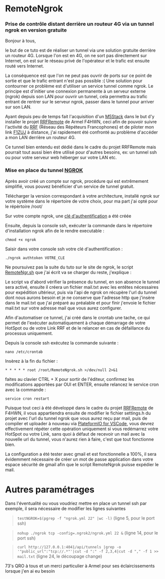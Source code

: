 # RemoteNgrok
### Prise de contrôle distant derrière un routeur 4G via un tunnel ngrok en version gratuite

Bonjour à tous, 

le but de ce tuto est de réaliser un tunnel via une solution gratuite derrière un routeur 4G. 
Lorsque l'on est en 4G, on ne sort pas directement sur Internet, on est sur le réseau privé de l'opérateur et le trafic est ensuite routé vers Internet. 

La conséquence est que l'on ne peut pas ouvrir de ports sur ce point de sortie et que le trafic entrant n'est pas possible :( 
Une solution pour contourner ce problème est d'utiliser un service tunnel comme ngrok. 
Le principe est d'initier une connexion permanente à un serveur externe (ngrok) depuis son LAN pour ouvrir un tunnel, cela permettra au trafic entrant de rentrer sur le serveur ngrok, passer dans le tunnel pour arriver sur son LAN.

Ayant depuis peu de temps fait l'acquisition d'un [M5Stack](https://m5stack.com/) dans le but d'y installer le projet [RRFRemote](https://github.com/armel/RRFRemote) de Armel F4HWN, ceci afin de pouvoir suivre l'activité du [RRF](https://f5nlg.wordpress.com/2015/12/28/nouveau-reseau-french-repeater-network/) (Réseau des Répéteurs Francophones) et de piloter mon link [F1ZUJ](https://www.qrz.com/db/F1ZUJ) à distance, j'ai rapidement été confronté au problème d'accéder a mon LAN derrière un routeur 4G.

Ce tunnel bien entendu est dédié dans le cadre du projet RRFRemote mais pourrait tout aussi bien être utilisé pour d'autres besoins, ex: un tunnel ssh ou pour votre serveur web héberger sur votre LAN etc.

### Mise en place du tunnel [NGROK](https://dashboard.ngrok.com/get-started/setup)

Après avoir créé un compte sur ngrok, procédure qui est extrêmement simplifié, vous pouvez bénéficier d'un service de tunnel gratuit.

Télécharger la version correspondant à votre architecture, installé ngrok sur votre système dans le répertoire de votre choix, pour ma part j'ai opté pour le répèrtoire /root/

Sur votre compte ngrok, une [clé d'authentification](https://dashboard.ngrok.com/get-started/setup) a été créée

Ensuite, depuis la console ssh, exécuter la commande dans le répertoire d'installation ngrok afin de le rendre executable :

`chmod +x ngrok`

Saisir dans votre console ssh votre clé d'authentification :

`./ngrok authtoken VOTRE_CLE`

Ne poursuivez pas la suite du tuto sur le site de ngrok, le script [RemoteNgr.sh](https://github.com/F4ICR/RemoteNgrok/blob/main/RemoteNgrok.sh) que j'ai écrit va se charger du reste, j'explique :

Le script va d'abord vérifier la présence du tunnel, en son absence le tunnel sera activé, ensuite il créera un fichier mail.txt avec les entêtes nécessaires pour expédition ultérieur, puis via l'api de ngrok on récupère l'url du tunnel dont nous aurons besoin et je ne conserve que l'adresse http que j'insère dans le mail.txt que j'ai préparé au préalable et pour finir j'envoie le fichier mail.txt sur votre adresse mail que vous aurez configurer.

Afin d'automatiser ce tunnel, j'ai créé dans le crontab une tache, ce qui permet de l'exécuter automatiquement à chaque démarrage de votre HotSpot ou de votre Link RRF et de le relancer en cas de défaillance du processus uniquement.

Depuis la console ssh exécutez la commande suivante :

`nano /etc/crontab`

Insèrez à la fin du fichier :

`* * * * * root /root/RemoteNgrok.sh >/dev/null 2>&1`

faites au clavier CTRL + X pour sortir de l'éditeur, confirmez les modifications apportées par OUI et ENTER, ensuite relancez le service cron avec la commande :

`service cron restart`

Puisque tout ceci à été développé dans le cadre du projet [RRFRemote](https://github.com/armel/RRFRemote) de F4HWN, il vous appartiendra ensuite de modifier le fichier settings.h du projet avec l'url du tunnel ngrok que vous aurez reçu par mail, puis de compiler et uploader à nouveau via [PlateformIO for VSCode](https://platformio.org/install/ide?install=vscode), vous devrez effectivement répéter cette opération uniquement si vous redémarrez votre HotSpot ou votre Link, sans quoi à défaut de recevoir un mail avec la nouvelle url du tunnel, vous n'aurez rien à faire, c'est que tout fonctionne bien.

La configuration a été tester avec gmail et est fonctionnelle a 100%, il sera évidemment nécessaire de créer un mot de passe application dans votre espace sécurité de gmail afin que le script RemoteNgrok puisse expédier le mail.

# Autres paramétrages

Dans l'éventualité ou vous voudriez mettre en place un tunnel ssh par exemple, il sera nécessaire de modifier les lignes suivantes

> `testNGROK=$(pgrep -f "ngrok.yml 22" |wc -l)` (ligne 5, pour le port ssh)

> `nohup ./ngrok tcp -config=.ngrok2/ngrok.yml 22 &` (ligne 14, pour le port ssh)

> `curl http://127.0.0.1:4041/api/tunnels |grep -o '"public_url":"tcp://.*"'|cut -d ":" -f 2,3,4|cut -d "," -f 1 >> mail.txt` (ligne 24, le découpage change)

73's QRO à tous et un merci particulier à Armel pour ses éclaircissements lorsque j'en ai eu besoin
